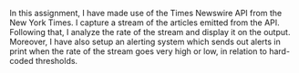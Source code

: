 In this assignment, I have made use of the Times Newswire API from the New York Times. I capture a stream of the articles emitted from the API.
Following that, I analyze the rate of the stream and display it on the output.
Moreover, I have also setup an alerting system which sends out alerts in print when the rate of the stream goes very high or low, in relation to hard-coded thresholds.
